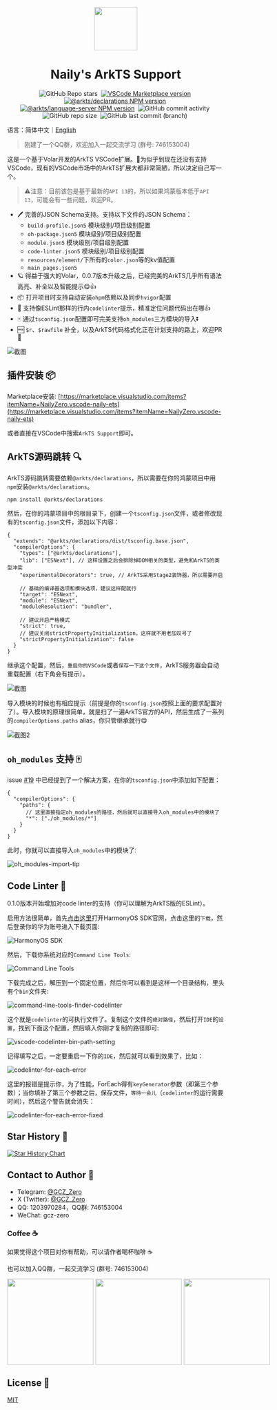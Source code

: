 <div align="center">

<img src="./packages/vscode/icon.png" width="100" />

# Naily's ArkTS Support

![GitHub Repo stars](https://img.shields.io/github/stars/groupguanfang/arkTS?style=flat)&nbsp;
[![VSCode Marketplace version](https://img.shields.io/visual-studio-marketplace/v/NailyZero.vscode-naily-ets?style=flat&label=vscode%20marketplace%20version)](https://marketplace.visualstudio.com/items?itemName=NailyZero.vscode-naily-ets)&nbsp;
[![@arkts/declarations NPM version](https://img.shields.io/npm/v/%40arkts%2Fdeclarations?logo=npm&logoColor=red&label=arkts%2Fdeclarations)](https://www.npmjs.com/package/@arkts/declarations)&nbsp;
[![@arkts/language-server NPM version](https://img.shields.io/npm/v/%40arkts%2Flanguage-server?logo=npm&logoColor=red&label=arkts%2Flanguage-server)](https://www.npmjs.com/package/@arkts/language-server)&nbsp;
![GitHub commit activity](https://img.shields.io/github/commit-activity/m/groupguanfang/arkTS)&nbsp;
![GitHub repo size](https://img.shields.io/github/repo-size/groupguanfang/arkTS)&nbsp;
![GitHub last commit (branch)](https://img.shields.io/github/last-commit/groupguanfang/arkTS/main?label=Main%20Branch%20Last%20Commit)&nbsp;

</div>

语言：简体中文｜<a href="./README-en.md">English</a>


> 刚建了一个QQ群，欢迎加入一起交流学习 (群号: 746153004)

这是一个基于Volar开发的ArkTS VSCode扩展。🌹为似乎到现在还没有支持VSCode，现有的VSCode市场中的ArkTS扩展大都非常简陋，所以决定自己写一个。

> ⚠️注意：目前该包是基于最新的`API 13`的，所以如果鸿蒙版本低于`API 13`，可能会有一些问题，欢迎PR。

- 🖊️ 完善的JSON Schema支持。支持以下文件的JSON Schema：
  - `build-profile.json5` 模块级别/项目级别配置
  - `oh-package.json5` 模块级别/项目级别配置
  - `module.json5` 模块级别/项目级别配置
  - `code-linter.json5` 模块级别/项目级别配置
  - `resources/element/`下所有的`color.json`等的kv值配置
  - `main_pages.json5`
- 🪐 得益于强大的Volar，0.0.7版本升级之后，已经完美的ArkTS几乎所有语法高亮、补全以及智能提示😋👍
- 📦 打开项目时支持自动安装`ohpm`依赖以及同步`hvigor`配置
- 🚧 支持像ESLint那样的行内`codelinter`提示，精准定位问题代码出在哪👍
- 🀄️ 通过`tsconfig.json`配置即可完美支持`oh_modules`三方模块的导入⏬
- 🆓 `$r`、`$rawfile` 补全，以及ArkTS代码格式化正在计划支持的路上，欢迎PR👀

![截图](./screenshots/edit.gif)

## 插件安装 📦

Marketplace安装: [https://marketplace.visualstudio.com/items?itemName=NailyZero.vscode-naily-ets](https://marketplace.visualstudio.com/items?itemName=NailyZero.vscode-naily-ets)

或者直接在VSCode中搜索`ArkTS Support`即可。

## ArkTS源码跳转 🔍

ArkTS源码跳转需要依赖`@arkts/declarations`，所以需要在你的鸿蒙项目中用`npm`安装`@arkts/declarations`。

```bash
npm install @arkts/declarations
```

然后，在你的鸿蒙项目中的根目录下，创建一个`tsconfig.json`文件，或者修改现有的`tsconfig.json`文件，添加以下内容：

```json5
{
  "extends": "@arkts/declarations/dist/tsconfig.base.json",
  "compilerOptions": {
    "types": ["@arkts/declarations"],
    "lib": ["ESNext"], // 这样设置之后会排除掉DOM相关的类型，避免和ArkTS的类型冲突
    "experimentalDecorators": true, // ArkTS采用Stage2装饰器，所以需要开启

    // 基础的编译器选项和模块选项，建议这样配就行
    "target": "ESNext",
    "module": "ESNext",
    "moduleResolution": "bundler",

    // 建议开启严格模式
    "strict": true,
    // 建议关闭strictPropertyInitialization，这样就不用老加叹号了
    "strictPropertyInitialization": false
  }
}
```

继承这个配置，然后，`重启你的VSCode`或者`保存一下这个文件`，ArkTS服务器会自动重载配置（右下角会有提示）。

![截图](./screenshots/navigation-tip.png)

导入模块的时候也有相应提示（前提是你的`tsconfig.json`按照上面的要求配置对了）。导入模块的原理很简单，就是扫了一遍ArkTS官方的API，然后生成了一系列的`compilerOptions.paths` alias，你只管继承就行😋

![截图2](./screenshots/import-tip.png)

## `oh_modules` 支持 🀄️

issue [#19](https://github.com/Groupguanfang/arkTS/issues/19) 中已经提到了一个解决方案，在你的`tsconfig.json`中添加如下配置：

```json5
{
  "compilerOptions": {
    "paths": {
      // 这里直接指定oh_modules的路径，然后就可以直接导入oh_modules中的模块了
      "*": ["./oh_modules/*"]
    }
  }
}
```

此时，你就可以直接导入`oh_modules`中的模块了:

![oh_modules-import-tip](./screenshots/oh_modules.png)

## Code Linter 🚧

0.1.0版本开始增加对code linter的支持（你可以理解为ArkTS版的ESLint）。

启用方法很简单，首先[点击这里](https://developer.huawei.com/consumer/cn/develop/)打开HarmonyOS SDK官网，点击这里的`下载`，然后登录你的华为账号进入下载页面:

![HarmonyOS SDK](./screenshots/harmony-sdk.png)

然后，下载你系统对应的`Command Line Tools`:

![Command Line Tools](./screenshots/command-line-tools.png)

下载完成之后，解压到一个固定位置，然后你可以看到是这样一个目录结构，里头有个`bin`文件夹:

![command-line-tools-finder-codelinter](./screenshots/command-line-tools-finder-codelinter.png)

这个就是`codelinter`的可执行文件了。复制这个文件的`绝对路径`，然后打开`IDE`的`设置`，找到下面这个配置，然后填入你刚才复制的路径即可:

![vscode-codelinter-bin-path-setting](./screenshots/vscode-codelinter-bin-path-setting.png)

记得填写之后，一定要重启一下你的`IDE`，然后就可以看到效果了，比如：

![codelinter-for-each-error](./screenshots/codelinter-for-each-error.png)

这里的报错是提示你，为了性能，ForEach得有`keyGenerator`参数（即第三个参数）；当你填补了第三个参数之后，保存文件，`等待一会儿`（`codelinter`的运行需要时间），然后这个警告就会消失：

![codelinter-for-each-error-fixed](./screenshots/codelinter-for-each-error-fixed.png)

## Star History 🌟

[![Star History Chart](https://api.star-history.com/svg?repos=Groupguanfang/arkTS&type=Date)](https://star-history.com/#Groupguanfang/arkTS&Date)

## Contact to Author 📧

- Telegram: [@GCZ_Zero](https://t.me/GCZ_Zero)
- X (Twitter): [@GCZ_Zero](https://x.com/GCZ_Zero)
- QQ: 1203970284，QQ群: 746153004
- WeChat: gcz-zero

### Coffee ☕️

如果觉得这个项目对你有帮助，可以请作者喝杯咖啡 ☕️

也可以加入QQ群，一起交流学习 (群号: 746153004)

<div style="display: flex; gap: 5px;">

<img src="./screenshots/wechat-pay.JPG" width="200" />

<img src="./screenshots/alipay.JPG" width="200" />

<img src="./screenshots/qq.JPG" width="200" />

</div>

## License 📝

[MIT](./LICENSE)
